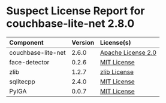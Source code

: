 
Suspect License Report for couchbase-lite-net 2.8.0
===================================================

|Component|Version|License(s)|
| :--- | :--- | :--- |
|couchbase-lite-net|2.6.0|[Apache License 2.0](../../license-data/7cae335f-1193-421e-92f1-8802b4243e93.txt)|
|face-detector|0.2.6|[MIT License](../../license-data/ad705c59-6893-4980-bdbf-0837f1823cc4.txt)|
|zlib|1.2.7|[zlib License](../../license-data/7bf4506f-7531-4655-a4bf-e9deb4d2cc8e.txt)|
|sqlitecpp|2.4.0|[MIT License](../../license-data/ad705c59-6893-4980-bdbf-0837f1823cc4.txt)|
|PyIGA|0.0.7|[MIT License](../../license-data/ad705c59-6893-4980-bdbf-0837f1823cc4.txt)|
